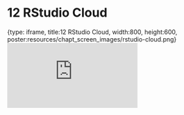 # 12 RStudio Cloud
 
{type: iframe, title:12 RStudio Cloud, width:800, height:600, poster:resources/chapt_screen_images/rstudio-cloud.png}
![](https://datatrail-jhu.github.io/00_intro/no_toc/rstudio-cloud.html)
 

 
